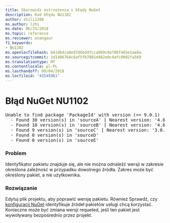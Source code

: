 ```yaml
---
title: Skorowidz ostrzeżenia i błędy NuGet
description: Kod błędu NU1102
author: zhili1208
ms.author: lzhi
ms.date: 06/25/2018
ms.topic: reference
ms.reviewer: anangaur
f1_keywords:
- NU1102
ms.openlocfilehash: b41db4ca0e97d6bd4fcca069c0a786f465e1ae8a
ms.sourcegitcommit: 1d1406764c6af5fb7801d462e0c4afc9092fa569
ms.translationtype: MT
ms.contentlocale: pl-PL
ms.lasthandoff: 09/04/2018
ms.locfileid: "43545961"
---
```

# <a name="nuget-error-nu1102"></a>Błąd NuGet NU1102

<pre>Unable to find package 'PackageId' with version (>= 9.0.1)<br/>  - Found 30 version(s) in 'sourceA' [ Nearest version: '4.0.0' ]<br/>  - Found 10 version(s) in 'sourceB' [ Nearest version: '4.0.0-rc-2129' ]<br/>  - Found 9 version(s) in 'sourceC' [ Nearest version: '3.0.0-beta-00032' ]<br/>  - Found 0 version(s) in 'sourceD'<br/>  - Found 0 version(s) in 'sourceE'</pre>

### <a name="issue"></a>Problem
Identyfikator pakietu znajduje się, ale nie można odnaleźć wersji w zakresie określona zależność w przypadku dowolnego źródła. Zakres może być określony pakiet, a nie użytkownika.

### <a name="solution"></a>Rozwiązanie
Edytuj plik projektu, aby poprawić wersję pakietu. Również Sprawdź, czy [konfiguracji NuGet](../../consume-packages/Configuring-NuGet-Behavior.md) identyfikuje źródeł pakietów usługi chcą korzystać. Konieczne może być zmiana wersji requeted, jeśli ten pakiet jest wywoływany bezpośrednio przez projekt.